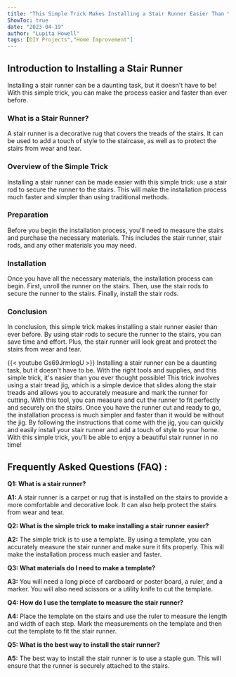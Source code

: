 ```yaml
---
title: "This Simple Trick Makes Installing a Stair Runner Easier Than You Ever Thought Possible!"
ShowToc: true 
date: "2023-04-19"
author: "Lupita Howell" 
tags: [DIY Projects","Home Improvement"]
---
```

## Introduction to Installing a Stair Runner

Installing a stair runner can be a daunting task, but it doesn't have to be! With this simple trick, you can make the process easier and faster than ever before. 

### What is a Stair Runner?

A stair runner is a decorative rug that covers the treads of the stairs. It can be used to add a touch of style to the staircase, as well as to protect the stairs from wear and tear.

### Overview of the Simple Trick

Installing a stair runner can be made easier with this simple trick: use a stair rod to secure the runner to the stairs. This will make the installation process much faster and simpler than using traditional methods.

### Preparation

Before you begin the installation process, you'll need to measure the stairs and purchase the necessary materials. This includes the stair runner, stair rods, and any other materials you may need.

### Installation

Once you have all the necessary materials, the installation process can begin. First, unroll the runner on the stairs. Then, use the stair rods to secure the runner to the stairs. Finally, install the stair rods.

### Conclusion

In conclusion, this simple trick makes installing a stair runner easier than ever before. By using stair rods to secure the runner to the stairs, you can save time and effort. Plus, the stair runner will look great and protect the stairs from wear and tear.

{{< youtube Gs69JrmlogU >}} 
Installing a stair runner can be a daunting task, but it doesn't have to be. With the right tools and supplies, and this simple trick, it's easier than you ever thought possible! This trick involves using a stair tread jig, which is a simple device that slides along the stair treads and allows you to accurately measure and mark the runner for cutting. With this tool, you can measure and cut the runner to fit perfectly and securely on the stairs. Once you have the runner cut and ready to go, the installation process is much simpler and faster than it would be without the jig. By following the instructions that come with the jig, you can quickly and easily install your stair runner and add a touch of style to your home. With this simple trick, you'll be able to enjoy a beautiful stair runner in no time!

## Frequently Asked Questions (FAQ) :
**Q1: What is a stair runner?**

**A1:** A stair runner is a carpet or rug that is installed on the stairs to provide a more comfortable and decorative look. It can also help protect the stairs from wear and tear.

**Q2: What is the simple trick to make installing a stair runner easier?**

**A2:** The simple trick is to use a template. By using a template, you can accurately measure the stair runner and make sure it fits properly. This will make the installation process much easier and faster.

**Q3: What materials do I need to make a template?**

**A3:** You will need a long piece of cardboard or poster board, a ruler, and a marker. You will also need scissors or a utility knife to cut the template.

**Q4: How do I use the template to measure the stair runner?**

**A4:** Place the template on the stairs and use the ruler to measure the length and width of each step. Mark the measurements on the template and then cut the template to fit the stair runner.

**Q5: What is the best way to install the stair runner?**

**A5:** The best way to install the stair runner is to use a staple gun. This will ensure that the runner is securely attached to the stairs.





